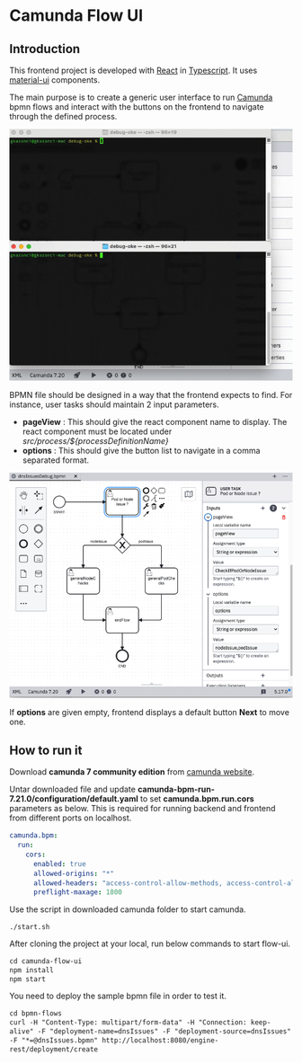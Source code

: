# Camunda Flow UI

## Introduction
This frontend project is developed with [React](https://react.dev) in [Typescript](https://www.typescriptlang.org/). It uses [material-ui](https://mui.com/material-ui/all-components/) components.

The main purpose is to create a generic user interface to run [Camunda](https://camunda.com) bpmn flows and interact with the buttons on the frontend to navigate through the defined process. 

![demo](./docs/animated-demo.gif)


BPMN file should be designed in a way that the frontend expects to find. For instance, user tasks should maintain 2 input parameters.
* **pageView** : This should give the react component name to display. The react component must be located under *src/process/${processDefinitionName}*
* **options** : This should give the button list to navigate in a comma separated format.

![dns-issues-flow](./docs/flow.png)

If **options** are given empty, frontend displays a default button **Next** to move one.

## How to run it
Download **camunda 7 community edition** from [camunda website](https://camunda.com/download/platform-7/).

Untar downloaded file and update **camunda-bpm-run-7.21.0/configuration/default.yaml** to set **camunda.bpm.run.cors** parameters as below. This is required for running backend and frontend from different ports on localhost.
```yaml
camunda.bpm:
  run:
    cors:
      enabled: true
      allowed-origins: "*"
      allowed-headers: "access-control-allow-methods, access-control-allow-origin, Origin, Accept, X-Requested-With, Content-Type, Access-Control-Request-Method, Access-Control-Request-Headers, Access-Control-Allow-Origin"
      preflight-maxage: 1800
```
Use the script in downloaded camunda folder to start camunda.
```shell
./start.sh 
```
After cloning the project at your local, run below commands to start flow-ui.
```shell
cd camunda-flow-ui
npm install
npm start
```
You need to deploy the sample bpmn file in order to test it.
```shell
cd bpmn-flows
curl -H "Content-Type: multipart/form-data" -H "Connection: keep-alive" -F "deployment-name=dnsIssues" -F "deployment-source=dnsIssues" -F "*=@dnsIssues.bpmn" http://localhost:8080/engine-rest/deployment/create
```

